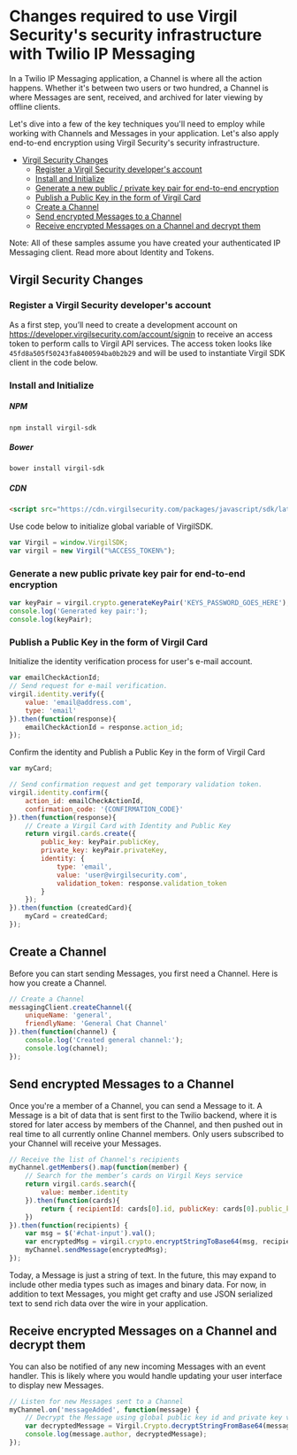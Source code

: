 # Changes required to use Virgil Security's security infrastructure with Twilio IP Messaging

In a Twilio IP Messaging application, a Channel is where all the action happens. Whether it's between two users or two hundred, a Channel is where Messages are sent, received, and archived for later viewing by offline clients.

Let's dive into a few of the key techniques you'll need to employ while working with Channels and Messages in your application. Let's also apply end-to-end encryption using Virgil Security's security infrastructure.

* [Virgil Security Changes](#user-content-virgil-security-changes)
  * [Register a Virgil Security developer's account](#user-content-register-a-virgil-security-developers-account)
  * [Install and Initialize](#install-and-initialize)
  * [Generate a new public / private key pair for end-to-end encryption](#user-content-generate-a-new-public-private-key-pair-for-end-to-end-encryption)
  * [Publish a Public Key in the form of Virgil Card](#publish-a-public-key-in-the-form-of-virgil-card)
  * [Create a Channel](#user-content-create-a-channel)
  * [Send encrypted Messages to a Channel](#user-content-send-encrypted-messages-to-a-channel)
  * [Receive encrypted Messages on a Channel and decrypt them](#user-content-receive-encrypted-messages-on-a-channel-and-decrypt-them)

Note: All of these samples assume you have created your authenticated IP Messaging client. Read more about Identity and Tokens.

## Virgil Security Changes
### Register a Virgil Security developer's account
As a first step, you’ll need to create a development account on https://developer.virgilsecurity.com/account/signin to receive 
an access token to perform calls to Virgil API services. The access token looks like `45fd8a505f50243fa8400594ba0b2b29` 
and will be used to instantiate Virgil SDK client in the code below.

### Install and Initialize

##### NPM
```
npm install virgil-sdk
```
##### Bower
```
bower install virgil-sdk
```
##### CDN
```html
<script src="https://cdn.virgilsecurity.com/packages/javascript/sdk/latest/virgil-sdk.min.js"></script>
```
Use code below to initialize global variable of VirgilSDK.
```js
var Virgil = window.VirgilSDK;
var virgil = new Virgil("%ACCESS_TOKEN%");
```

### Generate a new public private key pair for end-to-end encryption
```js
var keyPair = virgil.crypto.generateKeyPair('KEYS_PASSWORD_GOES_HERE');
console.log('Generated key pair:');
console.log(keyPair);
```

### Publish a Public Key in the form of Virgil Card

Initialize the identity verification process for user's e-mail account.
```js
var emailCheckActionId;
// Send request for e-mail verification.
virgil.identity.verify({ 
    value: 'email@address.com', 
    type: 'email' 
}).then(function(response){
    emailCheckActionId = response.action_id;
});
```
Confirm the identity and Publish a Public Key in the form of Virgil Card

```js
var myCard;

// Send confirmation request and get temporary validation token. 
virgil.identity.confirm({ 
    action_id: emailCheckActionId, 
    confirmation_code: '{CONFIRMATION_CODE}' 
}).then(function(response){
    // Create a Virgil Card with Identity and Public Key
    return virgil.cards.create({ 
        public_key: keyPair.publicKey,
        private_key: keyPair.privateKey,
        identity: {
            type: 'email',
            value: 'user@virgilsecurity.com',
            validation_token: response.validation_token
        }
    });
}).then(function (createdCard){
    myCard = createdCard;
});
```

## Create a Channel

Before you can start sending Messages, you first need a Channel. Here is how you create a Channel.

```js
// Create a Channel
messagingClient.createChannel({
    uniqueName: 'general',
    friendlyName: 'General Chat Channel'
}).then(function(channel) {
    console.log('Created general channel:');
    console.log(channel);
});
```

## Send encrypted Messages to a Channel

Once you're a member of a Channel, you can send a Message to it. A Message is a bit of data that is sent first to the Twilio backend, where it is stored for later access by members of the Channel, and then pushed out in real time to all currently online Channel members. Only users subscribed to your Channel will receive your Messages.

```javascript
// Receive the list of Channel's recipients
myChannel.getMembers().map(function(member) {
    // Search for the member’s cards on Virgil Keys service
    return virgil.cards.search({ 
        value: member.identity 
    }).then(function(cards){
        return { recipientId: cards[0].id, publicKey: cards[0].public_key.public };
    })
}).then(function(recipients) {
    var msg = $('#chat-input').val();
    var encryptedMsg = virgil.crypto.encryptStringToBase64(msg, recipients);
    myChannel.sendMessage(encryptedMsg);    
});
```

Today, a Message is just a string of text. In the future, this may expand to include other media types such as images and binary data. For now, in addition to text Messages, you might get crafty and use JSON serialized text to send rich data over the wire in your application.


## Receive encrypted Messages on a Channel and decrypt them

You can also be notified of any new incoming Messages with an event handler. This is likely where you would handle updating your user interface to display new Messages.

```javascript
// Listen for new Messages sent to a Channel
myChannel.on('messageAdded', function(message) {
    // Decrypt the Message using global public key id and private key values.
    var decryptedMessage = Virgil.Crypto.decryptStringFromBase64(message.body, myCard.id, keyPair.privateKey);
    console.log(message.author, decryptedMessage);
});
```
